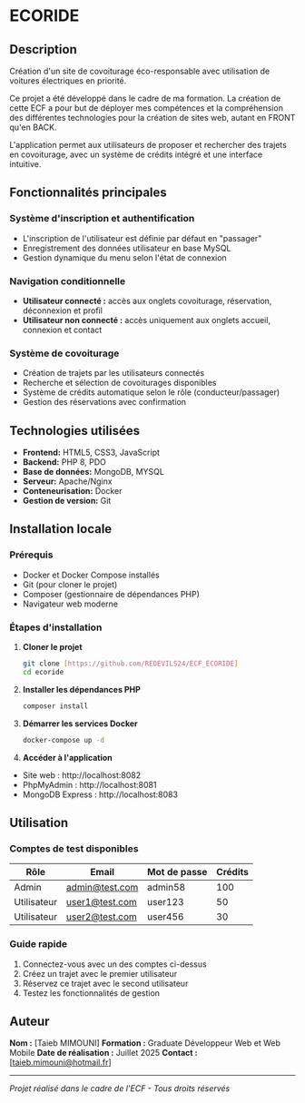 # ECORIDE

## Description

Création d'un site de covoiturage éco-responsable avec utilisation de voitures électriques en priorité.

Ce projet a été développé dans le cadre de ma formation. La création de cette ECF a pour but de déployer mes compétences et la compréhension des différentes technologies pour la création de sites web, autant en FRONT qu'en BACK.

L'application permet aux utilisateurs de proposer et rechercher des trajets en covoiturage, avec un système de crédits intégré et une interface intuitive.

## Fonctionnalités principales

### Système d'inscription et authentification

- L'inscription de l'utilisateur est définie par défaut en "passager"
- Enregistrement des données utilisateur en base MySQL
- Gestion dynamique du menu selon l'état de connexion

### Navigation conditionnelle

- **Utilisateur connecté :** accès aux onglets covoiturage, réservation, déconnexion et profil
- **Utilisateur non connecté :** accès uniquement aux onglets accueil, connexion et contact

### Système de covoiturage

- Création de trajets par les utilisateurs connectés
- Recherche et sélection de covoiturages disponibles
- Système de crédits automatique selon le rôle (conducteur/passager)
- Gestion des réservations avec confirmation

## Technologies utilisées

- **Frontend:** HTML5, CSS3, JavaScript
- **Backend:** PHP 8, PDO
- **Base de données:** MongoDB, MYSQL
- **Serveur:** Apache/Nginx
- **Conteneurisation:** Docker
- **Gestion de version:** Git

## Installation locale

### Prérequis

- Docker et Docker Compose installés
- Git (pour cloner le projet)
- Composer (gestionnaire de dépendances PHP)
- Navigateur web moderne

### Étapes d'installation

1. **Cloner le projet**
   ```bash
   git clone [https://github.com/REDEVILS24/ECF_ECORIDE]
   cd ecoride
   ```
2. **Installer les dépendances PHP**
   ```bash
   composer install
   ```
3. **Démarrer les services Docker**
   ```bash
   docker-compose up -d
   ```
4. **Accéder à l'application**

- Site web : http://localhost:8082
- PhpMyAdmin : http://localhost:8081
- MongoDB Express : http://localhost:8083

## Utilisation

### Comptes de test disponibles

| Rôle        | Email          | Mot de passe | Crédits |
| ----------- | -------------- | ------------ | ------- |
| Admin       | admin@test.com | admin58      | 100     |
| Utilisateur | user1@test.com | user123      | 50      |
| Utilisateur | user2@test.com | user456      | 30      |

### Guide rapide

1. Connectez-vous avec un des comptes ci-dessus
2. Créez un trajet avec le premier utilisateur
3. Réservez ce trajet avec le second utilisateur
4. Testez les fonctionnalités de gestion

## Auteur

**Nom :** [Taieb MIMOUNI]
**Formation :** Graduate Développeur Web et Web Mobile
**Date de réalisation :** Juillet 2025
**Contact :** [taieb.mimouni@hotmail.fr]

---

_Projet réalisé dans le cadre de l'ECF - Tous droits réservés_

